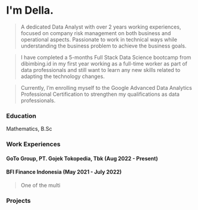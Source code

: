 # I'm Della.
> A dedicated Data Analyst with over 2 years working experiences, focused on company risk management on both business and operational aspects. Passionate to work in technical ways while understanding the business problem to achieve the business goals. 

> I have completed a 5-months Full Stack Data Science bootcamp from dibimbing.id in my first year working as a full-time worker as part of data professionals and still want to learn any new skills related to adapting the technology changes. 

> Currently, I’m enrolling myself to the Google Advanced Data Analytics Professional Certification to strengthen my qualifications as data professionals. 


### Education
Mathematics, B.Sc

### Work Experiences
#### GoTo Group, PT. Gojek Tokopedia, Tbk (Aug 2022 - Present)


#### BFI Finance Indonesia (May 2021 - July 2022)
> One of the multi

### Projects 
